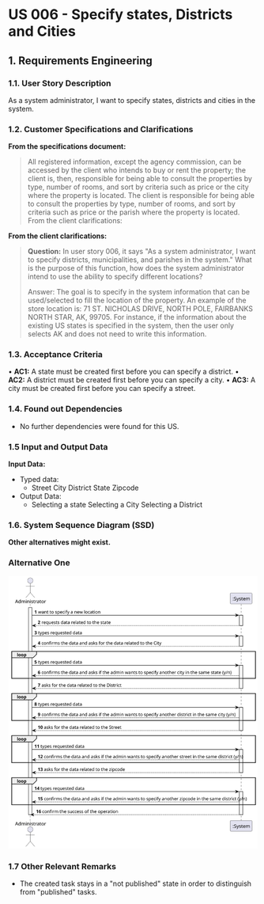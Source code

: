 # US 006 - Specify states, Districts and Cities


## 1. Requirements Engineering


### 1.1. User Story Description


As a system administrator, I want to specify states, districts and cities in the system. 


### 1.2. Customer Specifications and Clarifications

**From the specifications document:**

> All registered information, except the agency commission, can be accessed by the client who intends to buy or rent the property; the client is, then, responsible for being able to consult the properties by type, number of rooms, and sort by criteria such as price or the city where the property is located.
  The client is responsible for being able to consult the properties by type, number of rooms, and sort by criteria such as price or the parish where the property is located.
  From the client clarifications:


**From the client clarifications:**

> **Question:** In user story 006, it says "As a system administrator, I want to specify districts, municipalities, and parishes in the system." What is the purpose of this function, how does the system administrator intend to use the ability to specify different locations?
>
> Answer:  The goal is to specify in the system information that can be used/selected to fill the location of the property. An example of the store location is: 71 ST. NICHOLAS DRIVE, NORTH POLE, FAIRBANKS NORTH STAR, AK, 99705.
           For instance, if the information about the existing US states is specified in the system, then the user only selects AK and does not need to write this information.


### 1.3. Acceptance Criteria
•	**AC1:** A state must be created first before you can specify a district.
•	**AC2:** A district must be created first before you can specify a city.
•	**AC3:** A city must be created first before you can specify a street.


### 1.4. Found out Dependencies
*	No further dependencies were found for this US.


### 1.5 Input and Output Data
**Input Data:**
* Typed data:
  * Street
    City
	District
	State
	Zipcode
* Output Data:
  * Selecting a state
	Selecting a City
	Selecting a District
    
### 1.6. System Sequence Diagram (SSD)

**Other alternatives might exist.**

### Alternative One

![System Sequence Diagram - Alternative One](svg/ssd.svg)

### 1.7 Other Relevant Remarks

* The created task stays in a "not published" state in order to distinguish from "published" tasks.
